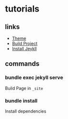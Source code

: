 # tutorials

## links

- [Theme](https://github.com/pages-themes/cayman)
- [Build Project](https://docs.github.com/de/pages/setting-up-a-github-pages-site-with-jekyll/testing-your-github-pages-site-locally-with-jekyll)
- [Install Jeykll](https://jekyllrb.com/docs/installation/windows/)

## commands

### bundle exec jekyll serve  

Build Page in `_site`

### bundle install

Install dependencies
